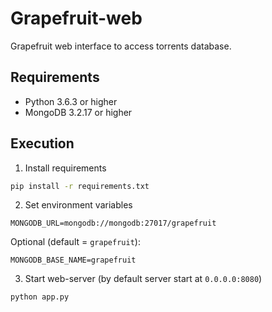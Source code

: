 # Grapefruit-web
Grapefruit web interface to access torrents database.

## Requirements
* Python 3.6.3 or higher
* MongoDB 3.2.17 or higher

## Execution
1. Install requirements
```bash
pip install -r requirements.txt
```
2. Set environment variables
```
MONGODB_URL=mongodb://mongodb:27017/grapefruit
```
Optional (default = `grapefruit`):
```
MONGODB_BASE_NAME=grapefruit
```
3. Start web-server (by default server start at `0.0.0.0:8080`)
```bash
python app.py
```